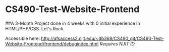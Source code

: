 # CS490-Test-Website-Frontend
##A 3-Month Project done in 4 weeks with 0 initial experience in HTML/PHP/CSS. Let's Rock. 


Accessible here: http://afsaccess2.njit.edu/~db368/CS490_git/CS490-Test-Website-Frontend/frontend/debugindex.html
*Requires NJIT ID*

